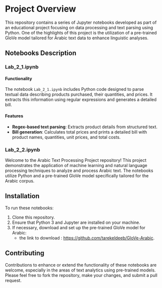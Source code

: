 # Project Overview

This repository contains a series of Jupyter notebooks developed as part of an educational project focusing on data processing and text parsing using Python. One of the highlights of this project is the utilization of a pre-trained GloVe model tailored for Arabic text data to enhance linguistic analyses.

## Notebooks Description

### Lab_2_1.ipynb

#### Functionality
The notebook `Lab_2_1.ipynb` includes Python code designed to parse textual data describing products purchased, their quantities, and prices. It extracts this information using regular expressions and generates a detailed bill.

#### Features
- **Regex-based text parsing**: Extracts product details from structured text.
- **Bill generation**: Calculates total prices and prints a detailed bill with product names, quantities, unit prices, and total costs.


### Lab_2_2.ipynb

Welcome to the Arabic Text Processing Project repository! This project demonstrates the application of machine learning and natural language processing techniques to analyze and process Arabic text. The notebooks utilize Python and a pre-trained GloVe model specifically tailored for the Arabic corpus.

## Installation

To run these notebooks:
1. Clone this repository.
2. Ensure that Python 3 and Jupyter are installed on your machine.
3. If necessary, download and set up the pre-trained GloVe model for Arabic:
   - the link to download : https://github.com/tarekeldeeb/GloVe-Arabic.

## Contributing

Contributions to enhance or extend the functionality of these notebooks are welcome, especially in the areas of text analytics using pre-trained models. Please feel free to fork the repository, make your changes, and submit a pull request.

